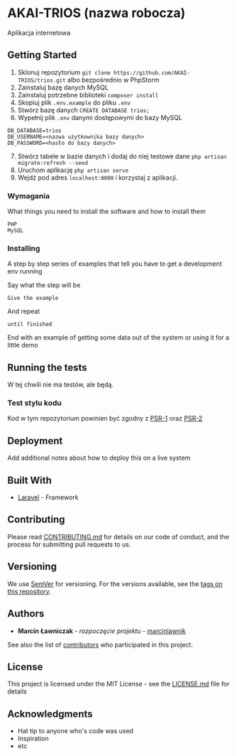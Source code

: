 # AKAI-TRIOS (nazwa robocza)

Aplikacja internetowa 

## Getting Started

1. Sklonuj repozytorium
`git clone https://github.com/AKAI-TRIOS/trios.git`
albo bezpośrednio w PhpStorm
2. Zainstaluj bazę danych MySQL
3. Zainstaluj potrzebne biblioteki
`composer install`
4. Skopiuj plik `.env.example` do pliku `.env`
5. Stwórz bazę danych `CREATE DATABASE trios;`
6. Wypełnij plik `.env` danymi dostępowymi do bazy MySQL
```
DB_DATABASE=trios
DB_USERNAME=<nazwa użytkownika bazy danych>
DB_PASSWORD=<hasło do bazy danych>
```
7. Stwórz tabele w bazie danych i dodaj do niej testowe dane
`php artisan migrate:refresh --seed`
8. Uruchom aplikację
`php artisan serve`
9. Wejdź pod adres `localhost:8000` i korzystaj z aplikacji.

### Wymagania

What things you need to install the software and how to install them

```
PHP
MySQL
```

### Installing

A step by step series of examples that tell you have to get a development env running

Say what the step will be

```
Give the example
```

And repeat

```
until finished
```

End with an example of getting some data out of the system or using it for a little demo

## Running the tests

W tej chwili nie ma testów, ale będą.

### Test stylu kodu

Kod w tym repozytorium powinien być zgodny z 
[PSR-1](http://www.php-fig.org/psr/psr-1/) oraz
[PSR-2](http://www.php-fig.org/psr/psr-2/)


## Deployment

Add additional notes about how to deploy this on a live system

## Built With

* [Laravel](https://laravel.com/docs/) - Framework

## Contributing

Please read [CONTRIBUTING.md](https://gist.github.com/PurpleBooth/b24679402957c63ec426) for details on our code of conduct, and the process for submitting pull requests to us.

## Versioning

We use [SemVer](http://semver.org/) for versioning. For the versions available, see the [tags on this repository](https://github.com/your/project/tags). 

## Authors

* **Marcin Ławniczak** - *rozpoczęcie projektu* - [marcinlawnik](https://github.com/marcinlawnik)

See also the list of [contributors](https://github.com/your/project/contributors) who participated in this project.

## License

This project is licensed under the MIT License - see the [LICENSE.md](LICENSE.md) file for details

## Acknowledgments

* Hat tip to anyone who's code was used
* Inspiration
* etc
